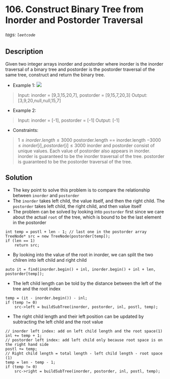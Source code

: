 # 106. Construct Binary Tree from Inorder and Postorder Traversal
###### tags: `leetcode`
## Description
Given two integer arrays inorder and postorder where inorder is the inorder traversal of a binary tree and postorder is the postorder traversal of the same tree, construct and return the binary tree.

- Example 1:
![](https://assets.leetcode.com/uploads/2021/02/19/tree.jpg)

>Input: inorder = [9,3,15,20,7], postorder = [9,15,7,20,3]
Output: [3,9,20,null,null,15,7]

- Example 2:

>Input: inorder = [-1], postorder = [-1]
Output: [-1]

- Constraints:

>$1 \leq inorder.length \leq 3000$
postorder.length == inorder.length
$-3000 \leq inorder[i], postorder[i] \leq 3000$
inorder and postorder consist of unique values.
Each value of postorder also appears in inorder.
inorder is guaranteed to be the inorder traversal of the tree.
postorder is guaranteed to be the postorder traversal of the tree.

## Solution
- The key point to solve this problem is to compare the relationship between `inorder` and `postorder`
- The `inorder` takes left child, the value itself, and then the right child. The `postorder` takes left child, the right child, and then value itself
- The problem can be solved by looking into `postorder` first since we care about the actual `root` of the tree, which is bound to be the last element in the postorder
```cpp=
int temp = postl + len - 1; // last one in the postorder array
TreeNode* src = new TreeNode(postorder[temp]);
if (len == 1)
    return src;
```
- By looking into the value of the root in inorder, we can split the two chilren into left child and right child
```cpp=
auto it = find(inorder.begin() + inl, inorder.begin() + inl + len, postorder[temp]);
```
- The left child length can be told by the distance between the left of the tree and the root index
```cpp=
temp = (it - inorder.begin()) - inl;
if (temp != 0)
    src->left = buildSubTree(inorder, postorder, inl, postl, temp);
```
- The right child length and their left position can be updated by subtracting the left child and the root value
```cpp=
// inorder left index: add on left child length and the root space(1)
inl += temp + 1;
// postorder left index: add left child only because root space is on the right hand side
postl += temp;
// Right child length = total length - left child length - root space (1)
temp = len - temp - 1;
if (temp != 0)
    src->right = buildSubTree(inorder, postorder, inl, postl, temp);
```